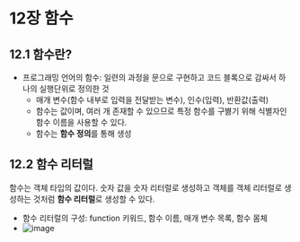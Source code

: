# 12장 함수

## 12.1 함수란?
- 프로그래밍 언어의 함수: 일련의 과정을 문으로 구현하고 코드 블록으로 감싸서 하나의 실행단위로 정의한 것
  - 매개 변수(함수 내부로 입력을 전달받는 변수), 인수(입력), 반환값(출력)
  - 함수는 값이며, 여러 개 존재할 수 있으므로 특정 함수를 구볋기 위해 식별자인 함수 이름을 사용할 수 있다.
  - 함수는 **함수 정의**를 통해 생성

## 12.2 함수 리터럴
함수는 객체 타입의 값이다. 숫자 값을 숫자 리터럴로 생성하고 객체를 객체 리터럴로 생성하는 것처럼 **함수 리터럴**로 생성할 수 있다.
  - 함수 리터럴의 구성: function 키워드, 함수 이름, 매개 변수 목록, 함수 몸체
  - ![image](https://github.com/user-attachments/assets/744e90c5-5adb-4df2-ab33-b38f30b8e4c4)
